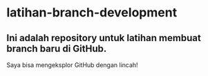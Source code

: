 latihan-branch-development
==
Ini adalah repository untuk latihan membuat branch baru di GitHub.
--
Saya bisa mengeksplor GitHub dengan lincah!
